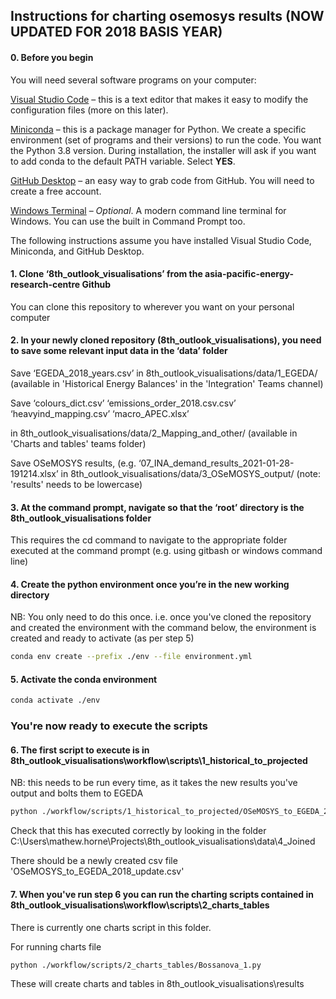## Instructions for charting osemosys results (NOW UPDATED FOR 2018 BASIS YEAR)

#### 0. Before you begin

You will need several software programs on your computer:

[Visual Studio Code](https://code.visualstudio.com/) – this is a text editor that makes it easy to modify the configuration files (more on this later).

[Miniconda](https://docs.conda.io/en/latest/miniconda.html) – this is a package manager for Python. We create a specific environment (set of programs and their versions) to run the code. You want the Python 3.8 version. During installation, the installer will ask if you want to add conda to the default PATH variable. Select **YES**.

[GitHub Desktop](https://desktop.github.com/) – an easy way to grab code from GitHub. You will need to create a free account.

[Windows Terminal](https://www.microsoft.com/en-us/p/windows-terminal/9n0dx20hk701?activetab=pivot:overviewtab) – *Optional*. A modern command line terminal for Windows. You can use the built in Command Prompt too.

The following instructions assume you have installed Visual Studio Code, Miniconda, and GitHub Desktop.

#### 1. Clone ‘8th_outlook_visualisations’ from the asia-pacific-energy-research-centre Github
You can clone this repository to wherever you want on your personal computer

#### 2. In your newly cloned repository (8th_outlook_visualisations), you need to save some relevant input data in the ‘data’ folder

Save ‘EGEDA_2018_years.csv’ in 8th_outlook_visualisations/data/1_EGEDA/ 
  (available in 'Historical Energy Balances' in the 'Integration' Teams channel)

Save 
‘colours_dict.csv’ 
‘emissions_order_2018.csv.csv’
‘heavyind_mapping.csv’
‘macro_APEC.xlsx’

in 8th_outlook_visualisations/data/2_Mapping_and_other/
  (available in 'Charts and tables' teams folder)

Save OSeMOSYS results, (e.g. ‘07_INA_demand_results_2021-01-28-191214.xlsx’ in 8th_outlook_visualisations/data/3_OSeMOSYS_output/
  (note: 'results' needs to be lowercase)

#### 3. At the command prompt, navigate so that the ‘root’ directory is the 8th_outlook_visualisations folder
This requires the cd command to navigate to the appropriate folder executed at the command prompt (e.g. using gitbash or windows command line)

#### 4. Create the python environment once you’re in the new working directory

NB: You only need to do this once. i.e. once you've cloned the repository and created the environment with the command below, the environment is created and ready to activate (as per step 5)
```bash
conda env create --prefix ./env --file environment.yml 
```

#### 5. Activate the conda environment
```bash
conda activate ./env
```

### You're now ready to execute the scripts

#### 6. The first script to execute is in 8th_outlook_visualisations\workflow\scripts\1_historical_to_projected

NB: this needs to be run every time, as it takes the new results you've output and bolts them to EGEDA 

```bash
python ./workflow/scripts/1_historical_to_projected/OSeMOSYS_to_EGEDA_2018.py
```

Check that this has executed correctly by looking in the folder C:\Users\mathew.horne\Projects\8th_outlook_visualisations\data\4_Joined

There should be a newly created csv file 'OSeMOSYS_to_EGEDA_2018_update.csv'

#### 7. When you've run step 6 you can run the charting scripts contained in 8th_outlook_visualisations\workflow\scripts\2_charts_tables
There is currently one charts script in this folder. 

For running charts file
```bash
python ./workflow/scripts/2_charts_tables/Bossanova_1.py
```

These will create charts and tables in 8th_outlook_visualisations\results


